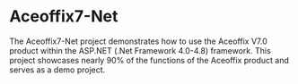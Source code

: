 # Aceoffix7-Net
The Aceoffix7-Net project demonstrates how to use the Aceoffix V7.0 product within the ASP.NET (.Net Framework 4.0-4.8) framework. This project showcases nearly 90% of the functions of the Aceoffix product and serves as a demo project.
